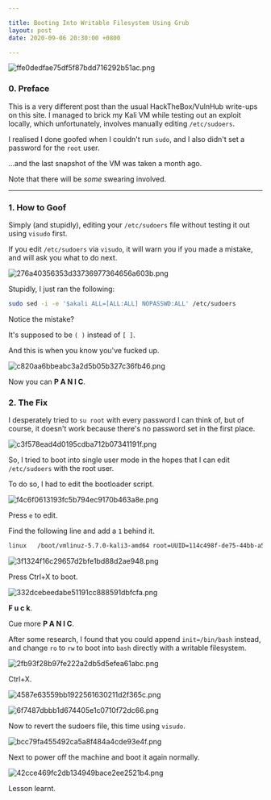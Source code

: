 ```yaml
---

title: Booting Into Writable Filesystem Using Grub
layout: post
date: 2020-09-06 20:30:00 +0800

---
```


![ffe0dedfae75df5f87bdd716292b51ac.png](/images/meta-goofed/b489e130c20c4ff88f2a6b8c85748865.png)

### 0. Preface

This is a very different post than the usual HackTheBox/VulnHub write-ups on this site. I managed to brick my Kali VM while testing out an exploit locally, which unfortunately, involves manually editing `/etc/sudoers`. 

I realised I done goofed when I couldn't run `sudo`, and I also didn't set a password for the `root` user. 

...and the last snapshot of the VM was taken a month ago.

Note that there will be *some* swearing involved. 

<!--excerpt-->

---

### 1. How to Goof

Simply (and stupidly), editing your `/etc/sudoers` file without testing it out using `visudo` first. 

If you edit `/etc/sudoers` via `visudo`, it will warn you if you made a mistake, and will ask you what to do next. 

![276a40356353d33736977364656a603b.png](/images/meta-goofed/bb5fbc33505b4465b899d9bc69d4304d.png)

Stupidly, I just ran the following: 

```bash
sudo sed -i -e '$akali ALL=[ALL:ALL] NOPASSWD:ALL' /etc/sudoers
```

Notice the mistake? 

It's supposed to be `( )` instead of `[ ]`. 

And this is when you know you've fucked up. 

![c820aa6bbeabc3a2d5b05b327c36fb46.png](/images/meta-goofed/f06d5a3e17c94e598baa53364464e925.png)

Now you can **P A N I C**. 

### 2. The Fix

I desperately tried to `su root` with every password I can think of, but of course, it doesn't work because there's no password set in the first place. 

![c3f578ead4d0195cdba712b07341191f.png](/images/meta-goofed/73baf514d27a495d9529547b03eea5d3.png)

So, I tried to boot into single user mode in the hopes that I can edit `/etc/sudoers` with the root user. 

To do so, I had to edit the bootloader script. 

![f4c6f0613193fc5b794ec9170b463a8e.png](/images/meta-goofed/eafd53c1e1c842d1861d09937c76d0cd.png)

Press `e` to edit. 

Find the following line and add a `1` behind it. 

```bash
linux	/boot/vmlinuz-5.7.0-kali3-amd64 root=UUID=114c498f-de75-44bb-a5ec-6339282d4171 ro quiet splash
```

![3f1324f16c29657d2bfe1bd88d2ae948.png](/images/meta-goofed/f23e7742359142e7aee842c3f88dff61.png)

Press Ctrl+X to boot.

![332dcebeedabe51191cc888591dbfcfa.png](/images/meta-goofed/741e3e39e15b4e57ace90c6658d62b43.png)

**F u c k**.

Cue more **P A N I C**.

After some research, I found that you could append `init=/bin/bash` instead, and change `ro` to `rw` to boot into `bash` directly with a writable filesystem. 

![2fb93f28b97fe222a2db5d5efea61abc.png](/images/meta-goofed/76313cde46e948b482ef65bff4e6b922.png)

Ctrl+X.

![4587e63559bb1922561630211d2f365c.png](/images/meta-goofed/924158fb17b843b98a0f0314e6782f61.png)

![6f7487dbbb1d674405e1c0710f72dc66.png](/images/meta-goofed/a0ad24d214234e2c9dbc6bd9a648ae7f.png)

Now to revert the sudoers file, this time using `visudo`. 

![bcc79fa455492ca5a8f484a4cde93e4f.png](/images/meta-goofed/d24debeb521c4d78affd6affccbc1de9.png)

Next to power off the machine and boot it again normally. 

![42cce469fc2db134949bace2ee2521b4.png](/images/meta-goofed/659b00e6e4b9445db792f4d7cc433387.png)

Lesson learnt.